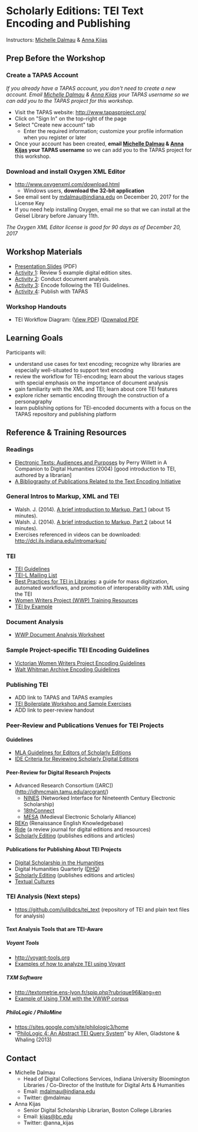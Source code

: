 # Scholarly Editions: TEI Text Encoding and Publishing 

Instructors: [Michelle Dalmau](mailto:mdalmau@indiana.edu) & [Anna Kijas](mailto:kijas@bc.edu)

## Prep Before the Workshop

### Create a TAPAS Account
_If you already have a TAPAS account, you don't need to create a new account.  Email [Michelle Dalmau](mailto:mdalmau@indiana.edu) & [Anna Kijas](mailto:kijas@bc.edu) your TAPAS username so we can add you to the TAPAS project for this workshop._

* Visit the TAPAS website: http://www.tapasproject.org/
* Click on "Sign In" on the top-right of the page
* Select "Create new account" tab
  * Enter the required information; customize your profile information when you register or later
* Once your account has been created, **email [Michelle Dalmau](mailto:mdalmau@indiana.edu) & [Anna Kijas](mailto:kijas@bc.edu) your TAPAS username** so we can add you to the TAPAS project for this workshop.   

### Download and install Oxygen XML Editor
* http://www.oxygenxml.com/download.html
  * Windows users, **download the 32-bit application** 
* See email sent by mdalmau@indiana.edu on December 20, 2017 for the License Key 
* If you need help installing Oxygen, email me so that we can install at the Geisel Library before January 11th. 

_The Oxygen XML Editor license is good for 90 days as of December 20, 2017_

## Workshop Materials
* [Presentation Slides](https://) (PDF)
* [Activity 1](activity1.md): Review 5 example digital edition sites.
* [Activity 2](activity2.md): Conduct document analysis.
* [Activity 3](activity3.md): Encode following the TEI Guidelines.
* [Activity 4](activity4.md): Publish with TAPAS 

### Workshop Handouts
* TEI Workflow Diagram: ([View PDF](https://github.com/mdalmau/Digital-Scholarship-Institute/blob/master/January%202018/Scholarly%20Editions/TEI_workflow_diagram.pdf)) ([Downalod PDF]((https://iu.box.com/s/h4bia394ajxco6qyzi0mdlva8m7dvo8p)) 

## Learning Goals 

Participants will:

* understand use cases for text encoding; recognize why libraries are especially well-situated to support text encoding
* review the workflow for TEI-encoding; learn about the various stages with special emphasis on the importance of document analysis
* gain familiarity with the XML and TEI; learn about core TEI features
* explore richer semantic encoding through the construction of a personagraphy
* learn publishing options for TEI-encoded documents with a focus on the TAPAS repository and publishing platform

## Reference & Training Resources

### Readings 
* [Electronic Texts: Audiences and Purposes](http://www.digitalhumanities.org/companion/view?docId=blackwell/9781405103213/9781405103213.xml&chunk.id=ss1-3-6&toc.depth=1&toc.id=ss1-3-6&brand=9781405103213_brand) by Perry Willett in A Companion to Digital Humanities (2004) [good introduction to TEI, authored by a librarian]
* [A Bibliography of Publications Related to the Text Encoding Initiative](http://www.tei-c.org/Support/Learn/tei_bibliography.xml)

### General Intros to Markup, XML and TEI
* Walsh. J. (2014). [A brief introduction to Markup, Part 1](https://www.youtube.com/watch?v=Z2Nsq613uHk) (about 15 minutes).
* Walsh. J. (2014). [A brief introduction to Markup, Part 2](https://www.youtube.com/watch?v=JhhKyyP0e18) (about 14 minutes).
* Exercises referenced in videos can be downloaded: http://dcl.ils.indiana.edu/intromarkup/

### TEI
* [TEI Guidelines](http://www.tei-c.org/release/doc/tei-p5-doc/en/html/)
* [TEI-L Mailing List](https://listserv.brown.edu/archives/cgi-bin/wa?SUBED1=tei-l&A=1)
* [Best Practices for TEI in Libraries](http://purl.org/TEI/teiinlibraries): a guide for mass digitization, automated workflows, and promotion of interoperability with XML using the TEI
* [Women Writers Project (WWP) Training Resources](https://www.wwp.northeastern.edu/outreach/resources/index.html)
* [TEI by Example](http://teibyexample.org/)

### Document Analysis 
* [WWP Document Analysis Worksheet](https://www.wwp.northeastern.edu/outreach/seminars/_current/handouts/document_analysis.xhtml)

### Sample Project-specific TEI Encoding Guidelines
* [Victorian Women Writers Project Encoding Guidelines](https://wiki.dlib.indiana.edu/x/HQDIBg)
* [Walt Whitman Archive Encoding Guidelines](http://whitmanarchive.org/mediawiki/index.php/Whitman_Encoding_Guidelines)

### Publishing TEI
* ADD link to TAPAS and TAPAS examples
* [TEI Boilerplate Workshop and Sample Exercises](http://dcl.slis.indiana.edu/teibpws/)
* ADD link to peer-review handout

### Peer-Review and Publications Venues for TEI Projects
#### Guidelines 
* [MLA Guidelines for Editors of Scholarly Editions](https://www.mla.org/Resources/Research/Surveys-Reports-and-Other-Documents/Publishing-and-Scholarship/Reports-from-the-MLA-Committee-on-Scholarly-Editions/Guidelines-for-Editors-of-Scholarly-Editions) 
* [IDE Criteria for Reviewing Scholarly Digital Editions](https://www.i-d-e.de/publikationen/weitereschriften/criteria-version-1-1/)

#### Peer-Review for Digital Research Projects 
* Advanced Research Consortium ([ARC])(http://idhmcmain.tamu.edu/arcgrant/)
  * [NINES](http://www.nines.org/) (Networked Interface for Nineteenth Century Electronic Scholarship)
  * [18thConnect](http://www.18thconnect.org/)
  * [MESA](http://www.mesa-medieval.org/) (Medieval Electronic Scholarly Alliance) 
* [REKn](http://rekn.itercommunity.org/) (Renaissance English Knowledgebase) 
* [Ride](http://ride.i-d-e.de/) (a review journal for digital editions and resources)
* [Scholarly Editing](http://scholarlyediting.org/) (publishes editions and articles) 

#### Publications for Publishing About TEI Projects
* [Digital Scholarship in the Humanities](https://academic.oup.com/dsh)
* Digital Humanities Quarterly ([DHQ](http://www.digitalhumanities.org/dhq/))
* [Scholarly Editing](http://scholarlyediting.org/) (publishes editions and articles)
* [Textual Cultures](https://scholarworks.iu.edu/journals/index.php/textual)

### TEI Analysis (Next steps)
* https://github.com/iulibdcs/tei_text (repository of TEI and plain text files for analysis)
#### Text Analysis Tools that are TEI-Aware
##### Voyant Tools
* http://voyant-tools.org
* [Examples of how to analyze TEI using Voyant](http://blogs.carleton.edu/hacking-humanities/2015/01/29/8-text-analysis-and-the-tei/)
##### TXM Software
* http://textometrie.ens-lyon.fr/spip.php?rubrique96&lang=en
* [Example of Using TXM with the VWWP corpus](https://github.com/iulibdcs/tei_text/wiki/TXM-and-the-Victorian-Women-Writers-Project)
##### PhiloLogic / PhiloMine
* https://sites.google.com/site/philologic3/home
* “[PhiloLogic 4: An Abstract TEI Query System](https://jtei.revues.org/817)” by Allen, Gladstone & Whaling (2013)

## Contact
* Michelle Dalmau
  * Head of Digital Collections Services, Indiana University Bloomington Libraries / Co-Director of the Institute for Digital Arts & Humanities
  * Email: mdalmau@indiana.edu
  * Twitter: @mdalmau
* Anna Kijas
  * Senior Digital Scholarship Librarian, Boston College Libraries 
  * Email: kijas@bc.edu
  * Twitter: @anna_kijas







